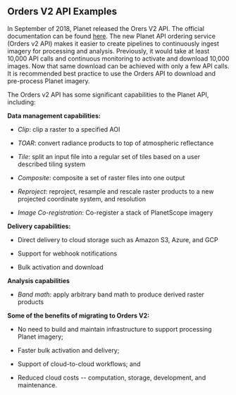 ## Orders V2 API Examples

In September of 2018, Planet released the Orers V2 API. The official documentation can be found [here](https://planet-platform.readme.io/docs/overview). The new Planet API ordering service (Orders v2 API) makes it easier to create pipelines to continuously ingest imagery for processing and analysis. Previously, it would take at least 10,000 API calls and continuous monitoring to activate and download 10,000 images. Now that same download can be achieved with only a few API calls. It is recommended best practice to use the Orders API to download and pre-process Planet imagery.

The Orders v2 API has some significant capabilities to the Planet API, including:

**Data management capabilities:**

* *Clip*: clip a raster to a specified AOI

* *TOAR*: convert radiance products to top of atmospheric reflectance

* *Tile*: split an input file into a regular set of tiles based on a user described tiling system

* *Composite*: composite a set of raster files into one output

* *Reproject*: reproject, resample and rescale raster products to a new projected coordinate system, and resolution

* *Image Co-registration*: Co-register a stack of PlanetScope imagery

**Delivery capabilities:**

* Direct delivery to cloud storage such as Amazon S3, Azure, and GCP

* Support for webhook notifications

* Bulk activation and download

**Analysis capabilities**

* *Band math*: apply arbitrary band math to produce derived raster products


**Some of the benefits of migrating to Orders V2:**

* No need to build and maintain infrastructure to support processing Planet imagery;

* Faster bulk activation and delivery;

* Support of cloud-to-cloud workflows; and

* Reduced cloud costs -- computation, storage, development, and maintenance.
